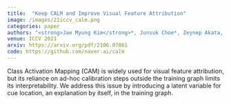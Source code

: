 ```yaml
---
title:  "Keep CALM and Improve Visual Feature Attribution"
image: /images/21iccv_calm.png
categories: paper
authors: "<strong>Jae Myung Kim</strong>*, Junsuk Choe*, Zeynep Akata, Seong Joon Oh"
venue: ICCV 2021
arxiv: https://arxiv.org/pdf/2106.07861
code: https://github.com/naver-ai/calm
---
```

Class Activation Mapping (CAM) is widely used for visual feature attribution, but its reliance on ad-hoc calibration steps outside the training graph limits its interpretability. We address this issue by introducing a latent variable for cue location, an explanation by itself, in the training graph.
